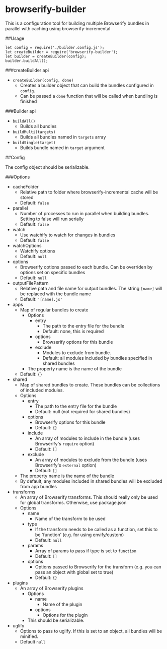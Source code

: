 # browserify-builder

This is a configuration tool for building multiple Browserify bundles in parallel with caching using browserify-incremental

##Usage

```
let config = require('./builder.config.js');
let createBuilder = require('browserify-builder');
let builder = createBuilder(config);
builder.buildAll();
```

###createBuilder api

- `createBuilder(config, done)`
  - Creates a builder object that can build the bundles configured in `config`.
  - Can be passed a `done` function that will be called when bundling is finished

###Builder api

- `buildAll()`
  - Builds all bundles
- `buildMulti(targets)`
  - Builds all bundles named in `targets` array
- `buildSingle(target)`
  - Builds bundle named in `target` argument

##Config

The config object should be serializable.

###Options

- cacheFolder
  - Relative path to folder where browserify-incremental cache will be stored
  - Default: `false`
- parallel
  - Number of processes to run in parallel when building bundles. Setting to false will run serially
  - Default: `false`
- watch
  - Use watchify to watch for changes in bundles
  - Default: `false`
- watchOptions
  - Watchify options
  - Default: `null`
- options
  - Browserify options passed to each bundle. Can be overriden by options set on specific bundles
  - Default: `null`
- outputFilePattern
  - Relative path and file name for output bundles. The string `[name]` will be replaced with the bundle name
  - Default: `'[name].js'`
- apps
  - Map of regular bundles to create
    - Options
      - entry
        - The path to the entry file for the bundle
        - Default: none, this is required
      - options
        - Browserify options for this bundle
      - exclude
        - Modules to exclude from bundle.
        - Default: all modules included by bundles specified in shared bundles
    - The property name is the name of the bundle
  - Default: `{}`
- shared
  - Map of shared bundles to create. These bundles can be collections of included modules.
  - Options
    - entry
      - The path to the entry file for the bundle
      - Default: null (not required for shared bundles)
    - options
      - Browserify options for this bundle
      - Default: `{}`
    - include
      - An array of modules to include in the bundle (uses Browserify's `require` option)
      - Default: `[]`
    - exclude
      - An array of modules to exclude from the bundle (uses Browserify's `external` option)
      - Default: `[]`
  - The property name is the name of the bundle
  - By default, any modules included in shared bundles will be excluded from app bundles
- transforms
  - An array of Browserify transforms. This should really only be used for global transforms. Otherwise, use package.json
  - Options
    - name
      - Name of the transform to be used
    - type
      - If the transform needs to be called as a function, set this to be 'function' (e.g. for using envify/custom)
      - Default: `null`
    - params
      - Array of params to pass if type is set to `function`
      - Default: `[]`
    - options
      - Options passed to Browserify for the transform (e.g. you can pass an object with global set to true)
      - Default: `{}`
 - plugins
   - An array of Browserify plugins
     - Options
       - name
         - Name of the plugin
       - options
         - Options for the plugin
     - This should be serializable.
- uglify
  - Options to pass to uglify. If this is set to an object, all bundles will be minified.
  - Default `null`

